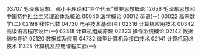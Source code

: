 03707 毛泽东思想、邓小平理论和"三个代表"重要思想概论
12656 毛泽东思想和中国特色社会主义理论体系概论
00040 法学概论
00012 英语(一)
00022 高等数学(二)
02198 线性代数
04730 电子技术基础(三)
02316 计算机应用技术
00342 高级语言程序设计(一)
02318 计算机组成原理
02323 操作系统概论
02142 数据结构导论
02120 数据库及应用
04732 微型计算机及接口技术
02141 计算机网络技术
11325 计算机及应用课程实验(一)
